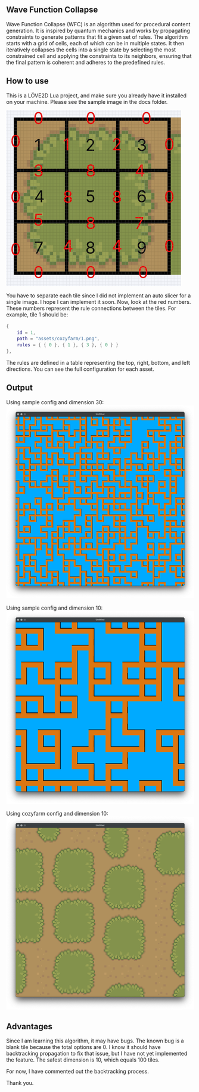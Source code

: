 ## Wave Function Collapse
Wave Function Collapse (WFC) is an algorithm used for procedural content generation. It is inspired by quantum mechanics and works by propagating constraints to generate patterns that fit a given set of rules. The algorithm starts with a grid of cells, each of which can be in multiple states. It then iteratively collapses the cells into a single state by selecting the most constrained cell and applying the constraints to its neighbors, ensuring that the final pattern is coherent and adheres to the predefined rules.

## How to use
This is a LÖVE2D Lua project, and make sure you already have it installed on your machine.
Please see the sample image in the docs folder.

![Sample Image](./docs/sample.png)

You have to separate each tile since I did not implement an auto slicer for a single image. I hope I can implement it soon.
Now, look at the red numbers. These numbers represent the rule connections between the tiles. For example, tile 1 should be:


```lua
{
    id = 1,
    path = "assets/cozyfarm/1.png",
    rules = { { 0 }, { 1 }, { 3 }, { 0 } }
},
```

The rules are defined in a table representing the top, right, bottom, and left directions. You can see the full configuration for each asset.

## Output
Using sample config and dimension 30:
![Output Image](./docs/result1.png)

Using sample config and dimension 10:
![Output Image](./docs/result2.png)

Using cozyfarm config and dimension 10:
![Output Image](./docs/result3.png)

## Advantages
Since I am learning this algorithm, it may have bugs. The known bug is a blank tile because the total options are 0. I know it should have backtracking propagation to fix that issue, but I have not yet implemented the feature. The safest dimension is 10, which equals 100 tiles.

For now, I have commented out the backtracking process.

Thank you.

